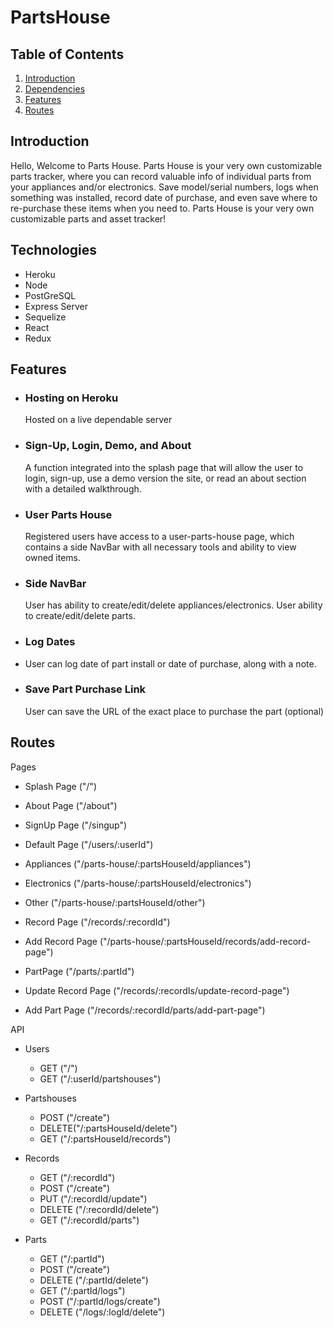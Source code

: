# PartsHouse

## Table of Contents

1. [Introduction](#introduction)
2. [Dependencies](#technologies)
3. [Features](#features)
4. [Routes](#routes)



## Introduction

Hello, Welcome to Parts House.
Parts House is your very own customizable parts tracker, where you can record valuable info of individual parts from your appliances and/or electronics. Save model/serial numbers, logs when something was installed, record date of purchase, and even save where to re-purchase these items when you need to.
Parts House is your very own customizable parts and asset tracker!

## Technologies

- Heroku
- Node
- PostGreSQL
- Express Server
- Sequelize
- React
- Redux

## Features

 - ### Hosting on Heroku
	 Hosted on a live dependable server

- ### Sign-Up, Login, Demo, and About
	A function integrated into the splash page that will allow the user to login, sign-up, use a demo version the site, or read an about section with a detailed walkthrough.

- ### User Parts House
  Registered users have access to a user-parts-house page, which contains a side NavBar with all necessary tools and ability to view owned items.
	
- ### Side NavBar
	User has ability to create/edit/delete appliances/electronics.
  User ability to create/edit/delete parts.
  
 - ### Log Dates
 - 	User can log date of part install or date of purchase, along with a note.
  
- ### Save Part Purchase Link
  User can save the URL of the exact place to purchase the part (optional)

## Routes

Pages

 - Splash Page ("/")
 - About Page ("/about")
 - SignUp Page ("/singup")
 - Default Page ("/users/:userId")
 
 - Appliances ("/parts-house/:partsHouseId/appliances")
 - Electronics ("/parts-house/:partsHouseId/electronics")
 - Other ("/parts-house/:partsHouseId/other")
 
 - Record Page ("/records/:recordId")
 - Add Record Page ("/parts-house/:partsHouseId/records/add-record-page")
 - PartPage ("/parts/:partId")
 - Update Record Page ("/records/:recordIs/update-record-page")
 - Add Part Page ("/records/:recordId/parts/add-part-page")


 API
 
 - Users 
  	- GET ("/")
  	- GET ("/:userId/partshouses")
 
 - Partshouses
 	- POST ("/create")
 	- DELETE("/:partsHouseId/delete")
 	- GET ("/:partsHouseId/records")

- Records
	- GET ("/:recordId")
 	- POST ("/create")
 	- PUT ("/:recordId/update")
 	- DELETE ("/:recordId/delete")
 	- GET ("/:recordId/parts")
 	
 
 - Parts
  	- GET ("/:partId")
	- POST ("/create")
	- DELETE ("/:partId/delete")
	- GET ("/:partId/logs")
	- POST ("/:partId/logs/create")
	- DELETE ("/logs/:logId/delete")
